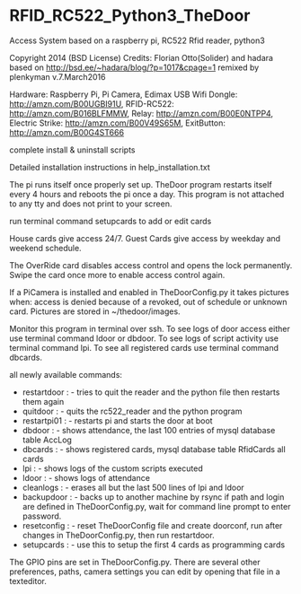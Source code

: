 # RFID_RC522_Python3_TheDoor
Access System based on a raspberry pi, RC522 Rfid reader, python3

Copyright 2014 (BSD License) Credits:  Florian Otto(Solider) and hadara
based on http://bsd.ee/~hadara/blog/?p=1017&cpage=1
remixed by plenkyman	v.7.March2016

Hardware:
Raspberry Pi, Pi Camera, Edimax USB Wifi Dongle: http://amzn.com/B00UGBI91U,
RFID-RC522: http://amzn.com/B016BLFMMW,
Relay: http://amzn.com/B00E0NTPP4,
Electric Strike: http://amzn.com/B00V49S65M,
ExitButton:  http://amzn.com/B00G4ST666

complete install & uninstall scripts

Detailed installation instructions in help_installation.txt

The pi runs itself once properly set up.
TheDoor program restarts itself every 4 hours and reboots the pi once a day.
This program is not attached to any tty and does not print to your screen.

run terminal command setupcards to add or edit cards

House cards give access 24/7.
Guest Cards give access by weekday and weekend schedule.

The OverRide card disables access control and opens the lock permanently.
Swipe the card once more to enable access control again.

If a PiCamera is installed and enabled in TheDoorConfig.py it takes pictures when:
access is denied because of a revoked, out of schedule or unknown card.
Pictures are stored in ~/thedoor/images.

Monitor this program in terminal over ssh.
To see logs of door access either use terminal command ldoor or dbdoor.
To see logs of script activity use terminal command lpi.
To see all registered cards use terminal command dbcards.

all newly available commands:

- restartdoor : - tries to quit the reader and the python file then restarts them again
- quitdoor : - quits the rc522_reader and the python program
- restartpi01 : - restarts pi and starts the door at boot 
- dbdoor : - shows attendance, the last 100 entries of mysql database table AccLog 
- dbcards : - shows registered cards, mysql database table RfidCards all cards
- lpi : - shows logs of the custom scripts executed   
- ldoor : - shows logs of attendance
- cleanlogs : - erases all but the last 500 lines of lpi and ldoor
- backupdoor : - backs up to another machine by rsync if path and login are defined in TheDoorConfig.py,
			wait for command line prompt to enter password.
- resetconfig : - reset TheDoorConfig file and create doorconf, run after changes in TheDoorConfig.py,
			then run restartdoor.
- setupcards : - use this to setup the first 4 cards as programming cards	

The GPIO pins are set in TheDoorConfig.py. There are several other preferences, paths, camera settings
you can edit by opening that file in a texteditor.
